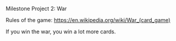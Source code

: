 Milestone Project 2: War

Rules of the game: https://en.wikipedia.org/wiki/War_(card_game)

If you win the war, you win a lot more cards.